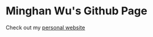 # Minghan Wu's Github Page

Check out my [personal website](https://minghanwu039.github.io/MinghanWu039/)


